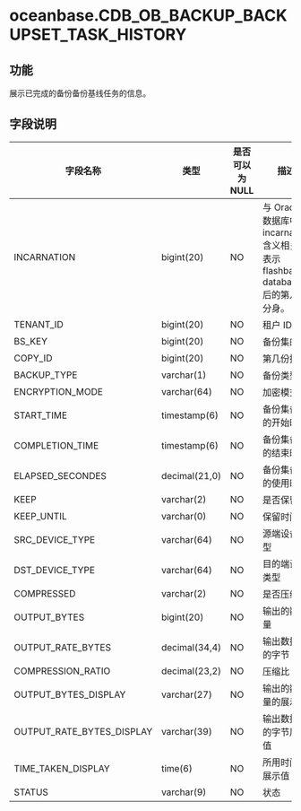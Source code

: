 oceanbase.CDB_OB_BACKUP_BACKUPSET_TASK_HISTORY 
===================================================================



功能 
-----------------------

展示已完成的备份备份基线任务的信息。

字段说明 
-------------------------



|           字段名称            |      类型       | 是否可以为 NULL |                               描述                               |
|---------------------------|---------------|------------|----------------------------------------------------------------|
| INCARNATION               | bigint(20)    | NO         | 与 Oracle 数据库中的 incarnation 含义相关，表示 flashback database 后的第几次分身。 |
| TENANT_ID                 | bigint(20)    | NO         | 租户 ID                                                          |
| BS_KEY                    | bigint(20)    | NO         | 备份集的值                                                          |
| COPY_ID                   | bigint(20)    | NO         | 第几份拷贝                                                          |
| BACKUP_TYPE               | varchar(1)    | NO         | 备份类型                                                           |
| ENCRYPTION_MODE           | varchar(64)   | NO         | 加密模式                                                           |
| START_TIME                | timestamp(6)  | NO         | 备份集备份的开始时间                                                     |
| COMPLETION_TIME           | timestamp(6)  | NO         | 备份集备份的结束时间                                                     |
| ELAPSED_SECONDES          | decimal(21,0) | NO         | 备份集备份的使用时间                                                     |
| KEEP                      | varchar(2)    | NO         | 是否保留                                                           |
| KEEP_UNTIL                | varchar(0)    | NO         | 保留时间                                                           |
| SRC_DEVICE_TYPE           | varchar(64)   | NO         | 源端设备类型                                                         |
| DST_DEVICE_TYPE           | varchar(64)   | NO         | 目的端设备类型                                                        |
| COMPRESSED                | varchar(2)    | NO         | 是否压缩                                                           |
| OUTPUT_BYTES              | bigint(20)    | NO         | 输出的数据量                                                         |
| OUTPUT_RATE_BYTES         | decimal(34,4) | NO         | 输出数据量的字节                                                       |
| COMPRESSION_RATIO         | decimal(23,2) | NO         | 压缩比                                                            |
| OUTPUT_BYTES_DISPLAY      | varchar(27)   | NO         | 输出的数据量的展示值                                                     |
| OUTPUT_RATE_BYTES_DISPLAY | varchar(39)   | NO         | 输出数据量的字节展示值                                                    |
| TIME_TAKEN_DISPLAY        | time(6)       | NO         | 所用时间的展示值                                                       |
| STATUS                    | varchar(9)    | NO         | 状态                                                             |


